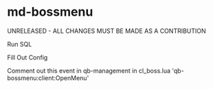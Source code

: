 # md-bossmenu
 UNRELEASED - ALL CHANGES MUST BE MADE AS A CONTRIBUTION

Run SQL

Fill Out Config

Comment out this event in qb-management in cl_boss.lua
'qb-bossmenu:client:OpenMenu'